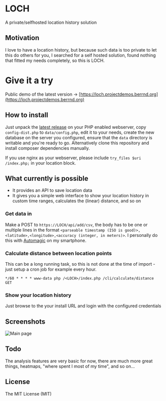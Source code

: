 # LOCH
A private/selfhosted location history solution

## Motivation
I love to have a location history, but because such data is too private to let this do others for you, I searched for a self hosted solution, found nothing that fitted my needs completely, so this is LOCH.

# Give it a try
Public demo of the latest version &rarr; [https://loch.projectdemos.berrnd.org](https://loch.projectdemos.berrnd.org) 

## How to install
Just unpack the [latest release](https://github.com/berrnd/LOCH/releases/latest) on your PHP enabled webserver, copy `config-dist.php` to `data/config.php`, edit it to your needs, create the new database on the server you configured, ensure that the `data` directory is writable and you're ready to go. Alternatively clone this repository and install composer dependencies manually.

If you use nginx as your webserver, please include `try_files $uri /index.php;` in your location block.

## What currently is possible
- It provides an API to save location data
- It gives you a simple web interface to show your location history in custom time ranges, calculates the (linear) distance, and so on

### Get data in
Make a POST to `https://LOCH/api/add/csv`, the body has to be one or multiple lines in the format `<parseable timestamp (ISO is good)>,<latitude>,<longitude>,<accuracy (integer, in meters)>`.
I personally do this with [Automagic](https://play.google.com/store/apps/details?id=ch.gridvision.ppam.androidautomagic) on my smartphone.

### Calculate distance between location points
This can be a long running task, so this is not done at the time of import - just setup a cron job for example every hour.

`*/60 * * * * www-data php /<LOCH>/index.php /cli/calculate/distance GET`

### Show your location history
Just browse to the your install URL and login with the configured credentials

## Screenshots
![Main page](https://github.com/berrnd/LOCH/raw/master/publication_assets/mainpage.png "Main page")

## Todo
The analysis features are very basic for now, there are much more great things, heatmaps, "where spent I most of my time", and so on...

## License
The MIT License (MIT)
